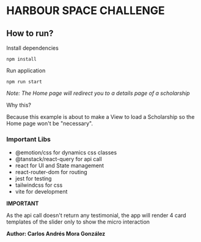 # HARBOUR SPACE CHALLENGE

## How to run?

Install dependencies

`npm install`

Run application

`npm run start`

*Note: The Home page will redirect you to a details page of a scholarship*

Why this?

Because this example is about to make a View to load a Scholarship so the Home page won't be "necessary".

### Important Libs

- @emotion/css for dynamics css classes
- @tanstack/react-query for api call
- react for UI and State management
- react-router-dom for routing
- jest for testing
- tailwindcss for css
- vite for development

**IMPORTANT**

As the api call doesn't return any testimonial, the app will render 4 card templates of the slider only to show the micro interaction

**Author: Carlos Andrés Mora González**